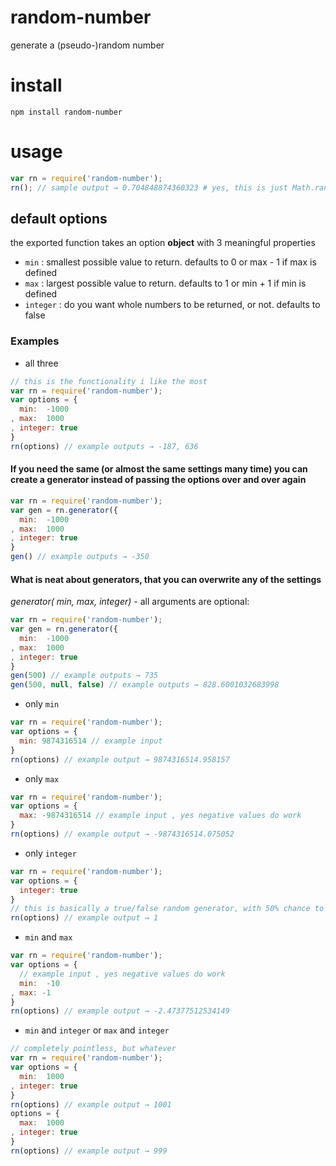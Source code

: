 # random-number
generate a (pseudo-)random number

# install
`npm install random-number`

# usage
``` javascript
var rn = require('random-number');
rn(); // sample output → 0.704848874360323 # yes, this is just Math.random(), but it has some options
```
## default options
the exported function takes an option **object** with 3 meaningful properties
- `min` : smallest possible value to return. defaults to 0 or max - 1 if max is defined
- `max` : largest possible value to return. defaults to 1 or min + 1 if min is defined
- `integer` : do you want whole numbers to be returned, or not. defaults to false

### Examples
- all three

``` javascript
// this is the functionality i like the most
var rn = require('random-number');
var options = {
  min:  -1000
, max:  1000
, integer: true
}
rn(options) // example outputs → -187, 636
  ```
#### If you need the same (or almost the same settings many time) you can create a generator instead of passing the options over and over again

``` javascript
var rn = require('random-number');
var gen = rn.generator({
  min:  -1000
, max:  1000
, integer: true
}
gen() // example outputs → -350
```

#### What is neat about generators, that you can overwrite any of the settings
*generator( min, max, integer)* - all arguments are optional:
``` javascript
var rn = require('random-number');
var gen = rn.generator({
  min:  -1000
, max:  1000
, integer: true
}
gen(500) // example outputs → 735
gen(500, null, false) // example outputs → 828.6001032683998

```


- only `min`

``` javascript
var rn = require('random-number');
var options = {
  min: 9874316514 // example input
}
rn(options) // example output → 9874316514.958157
```
- only `max`

``` javascript
var rn = require('random-number');
var options = {
  max: -9874316514 // example input , yes negative values do work
}
rn(options) // example output → -9874316514.075052
```
- only `integer`

``` javascript
var rn = require('random-number');
var options = {
  integer: true
}
// this is basically a true/false random generator, with 50% chance to return true
rn(options) // example output → 1
```
- `min` and `max`

``` javascript
var rn = require('random-number');
var options = {
  // example input , yes negative values do work
  min:  -10
, max: -1
}
rn(options) // example output → -2.47377512534149
```
- `min` and `integer` or `max` and `integer`

``` javascript
// completely pointless, but whatever
var rn = require('random-number');
var options = {
  min:  1000
, integer: true
}
rn(options) // example output → 1001
options = {
  max:  1000
, integer: true
}
rn(options) // example output → 999
```



